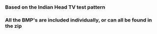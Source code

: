 ### Based on the Indian Head TV test pattern

### All the BMP's are included individually, or can all be found in the zip
